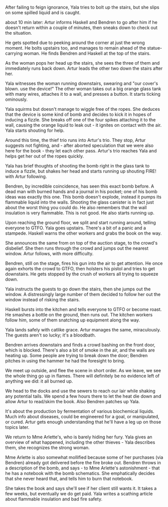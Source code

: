 After failing to feign ignorance, Yala tries to bolt up the stairs, but she slips on some spilled liquid and is caught.

about 10 min later: Artur informs Haskell and Bendren to go after him if he doesn't return within a couple of minutes, then sneaks down to check out the situation.

He gets spotted due to peeking around the corner at just the wrong moment. He bolts upstairs too, and manages to remain ahead of the statue-carrying woman. He finds Bendren and Haskell at the top of the stairs.

As the woman pops her head up the stairs, she sees the three of them and immediately runs back down. Artur leads the other two down the stairs after her.

Yala witnesses the woman running downstairs, swearing and "our cover's blown. use the device!" The other woman takes out a big orange glass tank with many wires, attaches it to a wall, and presses a button. It starts ticking ominously.

Yala squirms but doesn't manage to wiggle free of the ropes. She deduces that the device is some kind of bomb and decides to kick it in hopes of inducing a fizzle. She breaks off one of the four spikes attaching it to the wall, causing the orange liquid to leak out - it ignites on contact with the air. Yala starts shouting for help.

Around this time, the thief trio runs into Artur's trio. They stop, Artur suggests not fighting, and - after aborted speculation that we were also here for the book - they let each other pass. Artur's trio reaches Yala and helps get her out of the ropes quickly.

Yala has brief thoughts of shooting the bomb right in the glass tank to induce a fizzle, but shakes her head and starts running up shouting FIRE! with Artur following.

Bendren, by incredible coincidence, has seen this exact bomb before. A dead man with burned hands and a journal in his pocket; one of his bomb ideas was exactly this one. This bomb doesn't explode, instead it pumps its flammable liquid into the walls. Shooting the glass canister is in fact just about the worst thing you could do. He also remembers that the wall insulation is very flammable. This is not good. He also starts running up.

Upon reaching the ground floor, we split and start running around, telling everyone to GTFO. Yala goes upstairs. There's a bit of a panic and a stampede. Haskell warns the other workers and grabs the book on the way.

She announces the same from on top of the auction stage, to the crowd's disbelief. She then runs through the crowd and jumps out the nearest window. Artur follows, with more difficulty.

Bendren, still on the stage, fires his gun into the air to get attention. He once again exhorts the crowd to GTFO, then holsters his pistol and tries to get downstairs. He gets stopped by the crush of workers all trying to squeeze down.

Yala instructs the guests to go down the stairs, then she jumps out the window. A distressingly large number of them decided to follow her out the window instead of risking the stairs.

Haskell bursts into the kitchen and tells everyone to GTFO or become roast. He smashes a bottle on the ground, then runs out. The kitchen workers follow him, some of them snatching up equipment along the way.

Yala lands safely with catlike grace. Artur manages the same, miraculously. The guests aren't so lucky; it's a bloodbath.

Bendren arrives downstairs and finds a crowd bashing on the front door, which is blocked. There's also a bit of smoke in the air, and the walls are heating up. Some people are trying to break down the door; Bendren pitches in using the hammer he had the foresight to bring.

We meet up outside, and flee the scene in short order. As we leave, we see the whole thing go up in flames. There will definitely be no evidence left of anything we did: it all burned up.

We head to the docks and use the sewers to reach our lair while shaking any potential tails. We spend a few hours there to let the heat die down and allow Artur to read/skim the book. Also Bendren patches up Yala.

It's about the production by fermentation of various biochemical liquids. Much info about diseases, could be engineered for a goal, or manipulated, or cured. Artur gets enough understanding that he'll have a leg up on those topics later.

We return to Mme Arlette's, who is barely hiding her fury. Yala gives an overview of what happened, including the other thieves - Yala describes them, she recognizes the strong woman.

Mme Arlette is also somewhat mollified because some of her purchases (via Bendren) already got delivered before the fire broke out. Bendren throws in a description of the bomb, and says - to Mme Arlette's astonishment - that he has a notebook with the bomb schematics. She emphatically decides that she never heard that, and tells him to burn that notebook.

She takes the book and says she'll see if her client still wants it. It takes a few weeks, but eventually we do get paid. Yala writes a scathing article about flammable insulation and bad fire safety.